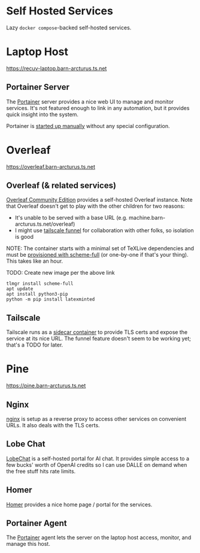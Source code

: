 # Self Hosted Services
Lazy `docker compose`-backed self-hosted services.

# Laptop Host
https://recuv-laptop.barn-arcturus.ts.net

## Portainer Server
The [Portainer](https://www.portainer.io/) server provides a nice web UI to manage and monitor services. It's not featured enough to link in any automation, but it provides quick insight into the system.

Portainer is [started up manually](https://docs.portainer.io/start/install-ce/server/docker/linux) without any special configuration.

# Overleaf
https://overleaf.barn-arcturus.ts.net

## Overleaf (& related services)
[Overleaf Community Edition](https://github.com/overleaf/overleaf) provides a self-hosted Overleaf instance. Note that Overleaf doesn't get to play with the other children for two reasons:
- It's unable to be served with a base URL (e.g. machine.barn-arcturus.ts.net/overleaf)
- I might use [tailscale funnel](https://tailscale.com/kb/1223/funnel) for collaboration with other folks, so isolation is good

NOTE: The container starts with a minimal set of TeXLive dependencies and must be [provisioned with scheme-full](https://shihabkhan1.github.io/overleaf/stepbystep.html#upgrading-texlive) (or one-by-one if that's your thing). This takes like an hour.

TODO: Create new image per the above link
```
tlmgr install scheme-full
apt update
apt install python3-pip
python -m pip install latexminted
```

## Tailscale
Tailscale runs as a [sidecar container](https://tailscale.com/blog/docker-tailscale-guide) to provide TLS certs and expose the service at its nice URL. The funnel feature doesn't seem to be working yet; that's a TODO for later.

# Pine
https://pine.barn-arcturus.ts.net

## Nginx
[nginx](https://nginx.org/) is setup as a reverse proxy to access other services on convenient URLs. It also deals with the TLS certs.

## Lobe Chat
[LobeChat](https://lobehub.com/) is a self-hosted portal for AI chat. It provides simple access to a few bucks' worth of OpenAI credits so I can use DALLE on demand when the free stuff hits rate limits.

## Homer
[Homer](https://github.com/bastienwirtz/homer) provides a nice home page / portal for the services.

## Portainer Agent
The [Portainer](https://www.portainer.io/) agent lets the server on the laptop host access, monitor, and manage this host.

